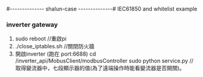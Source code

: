#-------------- shalun-case --------------#
IEC61850 and whitelist example
### inverter gateway ###
1. sudo reboot         //重啟pi
2. ./close_iptables.sh //關閉防火牆
3. 開啟inverter (跑在 port:6688)
    cd /inverter_api/MobusClient/modbusController 
    sudo python service.py //取得變流器中，七段顯示器的值(為了遠端操作時能看變流器是否開關)。
